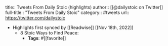 title:: Tweets From Daily Stoic (highlights)
author:: [[@dailystoic on Twitter]]
full-title:: "Tweets From Daily Stoic"
category:: #tweets
url:: https://twitter.com/dailystoic

- Highlights first synced by [[Readwise]] [[Nov 18th, 2022]]
	- 8 Stoic Ways to Find Peace:
		- **Tags**: #[[favorite]]